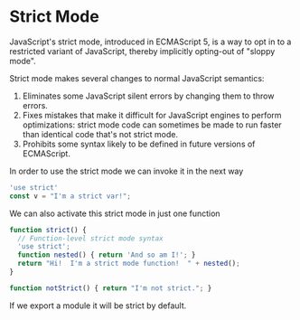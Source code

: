 # Strict Mode

JavaScript's strict mode, introduced in ECMAScript 5, is a way to opt in to a restricted variant of JavaScript, thereby implicitly opting-out of "sloppy mode".

Strict mode makes several changes to normal JavaScript semantics:

1. Eliminates some JavaScript silent errors by changing them to throw errors.
2. Fixes mistakes that make it difficult for JavaScript engines to perform optimizations: strict mode code can sometimes be made to run faster than identical code that's not strict mode.
3. Prohibits some syntax likely to be defined in future versions of ECMAScript.

In order to use the strict mode we can invoke it in the next way

```javascript
'use strict'
const v = "I'm a strict var!";
```

We can also activate this strict mode in just one function

```javascript
function strict() {
  // Function-level strict mode syntax
  'use strict';
  function nested() { return 'And so am I!'; }
  return "Hi!  I'm a strict mode function!  " + nested();
}

function notStrict() { return "I'm not strict."; }
```

If we export a module it will be strict by default.



